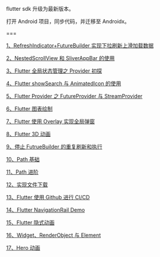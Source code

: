 flutter sdk 升级为最新版本。

打开 Android 项目，同步代码，并迁移至 Androidx。


===



[1、RefreshIndicator+FutureBuilder 实现下拉刷新上滑加载数据](https://juejin.im/post/5d6b26755188255d3d29acea)

[2、NestedScrollView 和 SliverAppBar 的使用](https://juejin.im/post/5d71091a6fb9a06af824fbad)

[3、Flutter 全局状态管理之 Provider 初探](https://juejin.im/post/5d8f324ee51d45781e0f5dca)

[4、Flutter showSearch 与 AnimatedIcon 的使用](https://juejin.im/post/5da27fd86fb9a04dd95e846d)

[5、Flutter Provider 之 FutureProvider 与 StreamProvider](https://juejin.im/post/5dea6259f265da33c14d0951)

[6、Flutter  图表绘制](https://juejin.im/post/5e7eafc26fb9a03c53517244)

[7、Flutter 使用 Overlay 实现全局弹窗](https://juejin.im/post/5e87f43051882573cd41a342)

[8、Flutter 3D 动画](https://juejin.im/post/5e90739ee51d4546fd48169a)

[9、停止 FutrueBuilder 的重复刷新和执行](https://juejin.im/post/5e9a95f4e51d4546eb52566b)

[10、Path 基础 ](https://juejin.im/post/5ea2f88851882573be11e082)

[11、Path 进阶 ](https://juejin.im/post/5eaf85c6e51d454ddc100f97)

[12、实现文件下载 ](https://juejin.im/post/5eab9b376fb9a0434a2e55a8)

[13、Flutter 使用 Github 进行 CI/CD](https://juejin.im/post/5ebfaeac6fb9a0435a01e241)

[14、Flutter NavigationRail  Demo](https://juejin.im/post/5ed10da66fb9a0479a800c5e)


[15、Flutter 隐式动画](https://juejin.im/post/5eecc7baf265da028e749f47)

[16、Widget、RenderObject 与 Element](https://juejin.im/post/5eff34c76fb9a07e8b2137f2)

[17、Hero 动画](https://juejin.im/post/6861533747716554766)

